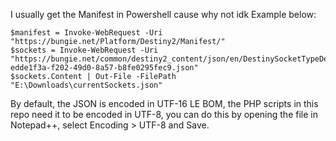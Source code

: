 I usually get the Manifest in Powershell cause why not idk
Example below:

```
$manifest = Invoke-WebRequest -Uri "https://bungie.net/Platform/Destiny2/Manifest/"
$sockets = Invoke-WebRequest -Uri "https://bungie.net/common/destiny2_content/json/en/DestinySocketTypeDefinition-edde1f3a-f202-49d0-8a57-b8fe0295fec9.json"
$sockets.Content | Out-File -FilePath "E:\Downloads\currentSockets.json"
```

By default, the JSON is encoded in UTF-16 LE BOM, the PHP scripts in this repo need it to be encoded in UTF-8, you can do this by opening the file in Notepad++, select Encoding > UTF-8 and Save.